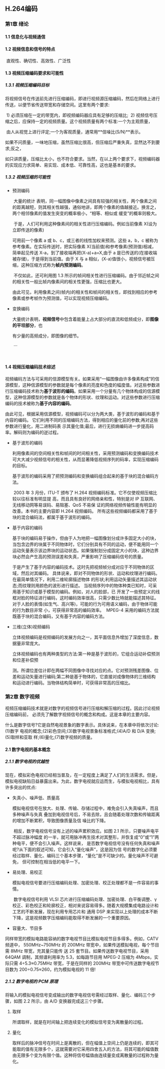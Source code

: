 ## H.264编码

### 第1章 绪论

#### 1.1 信息化与视频通信

#### 1.2 视频信息和信号的特点

​	直观性、确切性、高效性、广泛性

#### 1.3 视频压缩编码要求和可能性

##### 1.3.1 视频压缩编码目标

​	将视频信号在传送前先进行压缩编码，即进行视频源压缩编码，然后在网络上进行传送，以便节省传送带宽和存储空间。这里有两个要求:

​	1) 必须压缩在一定的带宽内，即视频编码器应具有足够的压缩比;
​	2) 视频信号压缩之后，应保持一定的视频质量。这个视频质量有两个标准:一个为主观质量，

​	由人从视觉上进行评定;一个为客观质量，通常用**信噪比(S/N)**表示。

​	如果不问质量，一味地压缩，虽然压缩比很高，但压缩后严重失真，显然达不到要求;反之，

​	如只讲质量，压缩比太小，也不符合要求。当然，在以上两个要求下，视频编码器的实现应力求简单、易实现、成本低、可靠性高，这也是基本的要求。

##### 1.3.2 视频压缩的可能性

- 预测编码

  ​	大量的统计 表明，同一幅图像中像素之间具有较强的相关性，两个像素之间的距离越短，则其相关性越强，通俗地讲，即两个像素的值越接近。换言之，两个相邻像素的值发生突变的概率极小，“相等、相似或 缓变”的概率则极大。

  ​	于是，人们可利用这种像素间的相关性进行压缩编码。例如当前像素 X(设为立即传送的像素)

  可用前一个像素 a 或 b、c，或三者的线性加权来预测。这些 a，b，c 被称为参考像素。在实际传送时，把实际像素 X(当前值)和参考像素(预测值)相减，简单起见传送 X-a，到了接收端再把(X-a)+a=X,由于 a 是已传送的(在接收端被存储)，于是得到当前值。由于 X 与 a 相似，(X-a)值很小，视频信号被压缩，这种压缩方式称为**帧内预测编码**。

  ​	不仅如此，还可利用图 1.3 所示的帧间相关性进行压缩编码。由于邻近帧之间的相关性一般比帧内像素间的相关性更强，压缩比也更大。

  ​	由此可见，利用像素之间(帧内)的相关性和帧间的相关性，即找到相应的参考像素或参考帧作为预测值，可以实现视频压缩编码。

- 变换编码

  ​	大量统计表明，**视频信号**中包含着能量上占大部分的直流和低频成分，即**图像的平坦部分**，也

  有少量的高频成分，即图像的细节。

  ​	···

  ​

#### 1.4 视频压缩编码技术综述

​	视频编码方法与可采用的信源模型有关。如果采用“一幅图像由许多像素构成”的信源模型，这种信源模型的参数就是每个像素的亮度和色度的幅度值。对这些参数进行压缩编码技术称为**基于波形的编码**。如果采用一个分量有几个物体构成的信源模型，这种信源模型的参数就是各个物体的形状、纹理和运动。对这些参数进行压缩编码的技术被称为**基于内容的编码**。

​	由此可见，根据采用信源模型，视频编码可以分为两大类，基于波形的编码和基于内容的编码。 它们利用不同的压缩编码方法，得到相应的量化前的参数;再对这些参数进行量化，用二进制码表 示其量化值;最后，进行无损熵编码进一步提高码率。解码则为编码的逆过程。

- 基于波形的编码

  ​	利用像素间的空间相关性和帧间的时间相关性，采用预测编码和变换编码技术可大大减少视频信号的相关性，从而显著降低视频序列的码率，实现压缩编码的目标。 

  ​	基于波形的编码采用了把预测编码和变换编码组合起来的基于块的混合编码方法。

  ​	2003 年 3 月份，ITU-T 颁布了 H.264 视频编码标准。它不仅使视频压缩比较以往标准有明显提 高，而且具有良好的网络亲和性，特别是对 IP 互联网、无线移动网等易误码、易阻塞、QoS 不易保 证的网络视频传输性能有明显的改善。本书的主要内容即 H.264 视频编码。
   	 所有这些视频编码都采用了基于块的混合编码法，都属于基于波形的编码。

- 基于内容的编码

  ​	基于块的编码易于操作，但由于人为地把一幅图像划分成许多固定大小的块，当包含边界的块属于不同物体时，它们分别具有不同的运动，便不能用同一个运动矢量表示该边界块的运动状态。如果强制划分成固定大小的块，这种边界块必然会产生高的预测误差和失真，严重影响了压缩编码信号的质量。

  ​	于是产生了基于内容的编码技术。这时先把视频帧分成对应于不同物体的区域，然后对其编码。 具体说来，即对不同物体的形状、运动和纹理进行编码。在最简单情况下，利用二维轮廓描述物体 的形状;利用运动矢量描述其运动状态;而纹理则用颜色的波形进行描述。
  ​	当视频序列中的物体种类已知时，可采用基于知识或基于模型的编码。例如，对人的脸部，已 开发了一些预定义的线框对脸的特征进行编码，这时编码效率很高，只需少数比特就能描述其特征。对于人脸的表情(如生气、高兴等)，可能的行为可用语义编码，由于物体可能的行为数目非常 小，可获得非常高的编码效率。
  ​	MPEG-4 采用的编码方法就既基于块的混合编码，又有基于内容的编码方法。

- 三维(立体)视频编码

  ​	立体视频编码是视频编码的发展方向之一，其平面信息外增加了深度信息，数据量非常庞大。

  ​	立体视频编码也有两种类型的方法:第一种是基于波形的，它组合运动补偿预测和位差补偿预

  测。所谓位差估计即在两幅不同图像中寻找对应的点。它对预测残差图像、位差和运动矢量进行编码;第二种是基于物体的，它直接对成像物体的三维结构和运动进行编码。当物体结构简单时，可获得非常高的压缩比。

### 第2章 数字视频

​	视频压缩编码技术就是对数字的视频信号进行压缩和解压缩的过程。因此讨论视频压缩编码前， 必须先了解数字视频信号的概念和构成。这是本章的主要内容。

​	什么是数字信号?它是自然电视景象的数字表示。具体说来，在本章中将依次讨论:(1)数字 电视的概念;(2)彩色空间;(3)数字电视景象标准格式;(4)A/D 和 D/A 变换;(5)取样和亚取 样;(6)量化;(7)数字视频的质量。

#### 2.1 数字电视的基本概念

##### 2.1.1 数字电视的优越性

​	现在，模拟彩色电视已经相当普及，在一定程度上满足了人们的生活需求。但是，模拟电视缺陷日益暴露出来。为此，数字电视就应运而生，与模拟电视相比，具有许多突出的优点:

- 失真小、噪声低、质量高

  ​	模拟电视信号在放大、处理、传输、存储过程中，难免会引入失真噪声，而且多种噪声与失真 叠加到电视信号后，不易去除，且会随着处理次数和传输距离的增加不断累积，导致图像质量及信 噪比的下降。

  ​	相反，数字电视信号没有上述的噪声累积效应。如图 2.1 所示，只要噪声电平不超过脉冲幅度 的一半，就可用脉冲再生技术对其整形，并恢复成“0”或“1”两种电平，便不会引入噪声。这样说来， 是否数字电视信号没有任何失真和噪声呢?从下面的叙述可知，它会引入“量化噪声”，这是因为信 号的数字化必须要经过取样、量化、编码三个基本步骤，“量化”是不可缺少的。量化噪声不可避免， 但可控制在相当低的电平一下。

- 易处理、易校正

  ​	模拟电视信号要进行压缩编码处理、加密处理、校正处理都不是一件容易的事情。 

  ​	数字电视信号利用 VLSI 芯片进行压缩编码处理、加密处理、白平衡调整、γ 校正、彩色校正和轮廓校正，相对来说容易得多。随着大规模集成电路设计和工艺的不断发展，现在利用专用芯片和 通用 DSP 来实现以上处理的成本不断下降，这是视频数字压缩编码能取得不断发展的一个重要原因。

-  容量大、节目多

  ​	同样带宽的模拟电路能容纳的数字电视节目比模拟电视节目多得多。例如，CATV 频道中， 550MHz~750MHz 的 200MHz 带宽中，如果传送模拟电视，每个节目需 8MHz 带宽，充其量只能传 送 25 套节目。如果传送数字电视节目，采用 64QAM 调制，其频谱利用率为 5.3，如每路节目用 MPEG-2 压缩为 4Mbps，实际只需 4÷5.3≈0.75MHz 带宽，于是在同样的 200MHz 带宽中可传送数字电视节目数为 200÷0.75≈260，约为模拟电视的 11 倍!

##### 2.1.2 数字电视的 PCM 原理

​	将输入的模拟电视信号变成输出的数字电视信号需经过取样、量化、编码三个步骤，如图 2.2
所示，由 A/D 变换器完成这三个步骤。

1. 取样

   所谓取样，就是在时间轴上把连续变化的模拟信号变为离散量的过程。	

2. 量化

   取样后的脉冲信号在时间上是离散的，但在幅值上空间上仍是连续的，即其可能取的值有无限多个，这就需要对它采用四舍五入的方法，将其可能的幅值数由无限多个变为有限个值。这种将信号幅值由连续量变成离散量的过程称为量化。





































